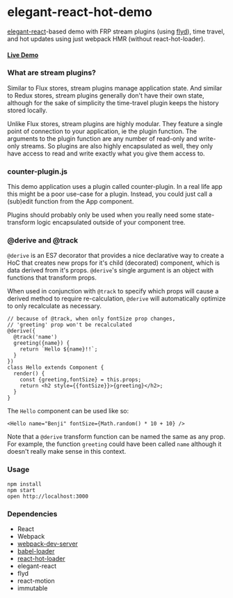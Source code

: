 elegant-react-hot-demo
======================

[elegant-react](https://github.com/gilbox/elegant-react)-based
demo with FRP stream plugins (using [flyd](https://github.com/paldepind/flyd)),
time travel, and hot updates
using just webpack HMR (without react-hot-loader).

#### [Live Demo](http://gilbox.github.io/elegant-react-hot-demo/build/)

### What are stream plugins?

Similar to Flux stores, stream plugins manage application state.
And similar to Redux stores, stream plugins generally don't have
their own state, although for the sake of simplicity the time-travel
plugin keeps the history stored locally.

Unlike Flux stores, stream plugins are highly modular. They feature
a single point of connection to your application, ie the plugin function.
The arguments to the plugin function are any number of read-only and
write-only streams. So plugins are also highly encapsulated as well, they
only have access to read and write exactly what you give them access to.

### counter-plugin.js

This demo application uses a plugin called counter-plugin.
In a real life app this might be a poor use-case for a plugin.
Instead, you could just call a (sub)edit function from the App component.

Plugins should probably only be used when you really need some state-transform
logic encapsulated outside of your component tree.

### @derive and @track

`@derive` is an ES7 decorator that provides a nice declarative way to
create a HoC that creates new props for it's child (decorated) component,
which is data derived from it's props. `@derive`'s single argument is an
object with functions that transform props.

When used in conjunction with `@track` to specify which props will cause
a derived method to require re-calculation, `@derive` will automatically
optimize to only recalculate as necessary.

    // because of @track, when only fontSize prop changes,
    // 'greeting' prop won't be recalculated
    @derive({
      @track('name')
      greeting({name}) {
        return `Hello ${name}!!`;
      }
    })
    class Hello extends Component {
      render() {
        const {greeting,fontSize} = this.props;
        return <h2 style={{fontSize}}>{greeting}</h2>;
      }
    }

The `Hello` component can be used like so:

    <Hello name="Benji" fontSize={Math.random() * 10 + 10} />

Note that a `@derive` transform function can be named the same
as any prop. For example, the function `greeting` could have been
called `name` although it doesn't really make sense in this context.


### Usage

```
npm install
npm start
open http://localhost:3000
```

### Dependencies

* React
* Webpack
* [webpack-dev-server](https://github.com/webpack/webpack-dev-server)
* [babel-loader](https://github.com/babel/babel-loader)
* [react-hot-loader](https://github.com/gaearon/react-hot-loader)
* elegant-react
* flyd
* react-motion
* immutable
